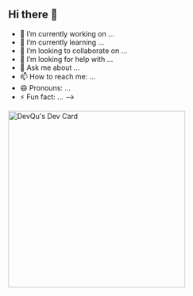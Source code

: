 ## Hi there 👋

- 🔭 I’m currently working on ...
- 🌱 I’m currently learning ...
- 👯 I’m looking to collaborate on ...
- 🤔 I’m looking for help with ...
- 💬 Ask me about ...
- 📫 How to reach me: ...
- 😄 Pronouns: ...
- ⚡ Fun fact: ...
-->

<a href="https://app.daily.dev/quuu"><img src="https://api.daily.dev/devcards/v2/6V6DvOcuoBUswmin3eJla.png?type=default&r=gr8" width="356" alt="DevQu's Dev Card"/></a>

